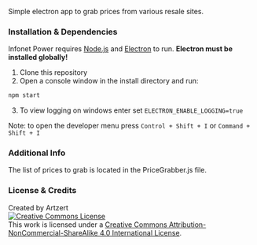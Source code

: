 Simple electron app to grab prices from various resale sites.
### Installation & Dependencies
Infonet Power requires [Node.js](https://nodejs.org/) and [Electron](https://www.electronjs.org/) to run.
**Electron must be installed globally!**

1) Clone this repository
2) Open a console window in the install directory and run:
```sh
npm start
```
3) To view logging on windows enter set ```ELECTRON_ENABLE_LOGGING=true```

Note: to open the developer menu press `Control + Shift + I` or `Command + Shift + I`
### Additional Info
The list of prices to grab is located in the PriceGrabber.js file.

### License & Credits
Created by Artzert<br />
<a rel="license" href="http://creativecommons.org/licenses/by-nc-sa/4.0/"><img alt="Creative Commons License" style="border-width:0" src="https://i.creativecommons.org/l/by-nc-sa/4.0/88x31.png" /><br /></a>This work is licensed under a <a rel="license" href="http://creativecommons.org/licenses/by-nc-sa/4.0/">Creative Commons Attribution-NonCommercial-ShareAlike 4.0 International License</a>.
